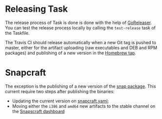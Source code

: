 # Releasing Task

The release process of Task is done is done with the help of
[GoReleaser][goreleaser]. You can test the release process locally by calling
the `test-release` task of the Taskfile.

The Travis CI should release automatically when a new
Git tag is pushed to master, either for the artifact uploading (raw executables
and DEB and RPM packages) and publishing of a new version in the
[Homebrew tap][homebrewtap].

# Snapcraft

The exception is the publishing of a new version of the
[snap package][snappackage]. This current require two steps after publishing
the binaries:

* Updating the current version on [snapcraft.yaml][snapcraftyaml];
* Moving either the `i386` and `amd64` new artifacts to the stable channel on
the [Snapscraft dashboard][snapcraftdashboard]

[goreleaser]: https://goreleaser.com/#continuous_integration
[homebrewtap]: https://github.com/go-task/homebrew-tap
[snappackage]: https://github.com/go-task/snap
[snapcraftyaml]: https://github.com/go-task/snap/blob/master/snap/snapcraft.yaml#L2
[snapcraftdashboard]: https://dashboard.snapcraft.io/
